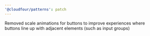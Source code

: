 ```yaml
---
'@cloudfour/patterns': patch
---
```


Removed scale animations for buttons to improve experiences where buttons line up with adjacent elements (such as input groups)
